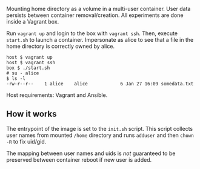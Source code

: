 Mounting home directory as a volume in a multi-user container. User data
persists between container removal/creation. All experiments are done inside
a Vagrant box.

Run `vagrant up` and login to the box with `vagrant ssh`. Then, execute
`start.sh` to launch a container. Impersonate as alice to see that a file in
the home directory is correctly owned by alice.

```console
host $ vagrant up
host $ vagrant ssh
box $ ./start.sh
# su - alice
$ ls -l
-rw-r--r--    1 alice    alice            6 Jan 27 16:09 somedata.txt
```

Host requirements: Vagrant and Ansible.

## How it works

The entrypoint of the image is set to the `init.sh` script. This script
collects user names from mounted `/home` directory and runs `adduser` and
then `chown -R` to fix uid/gid.

The mapping between user names and uids is *not* guaranteed to be preserved
between container reboot if new user is added.
